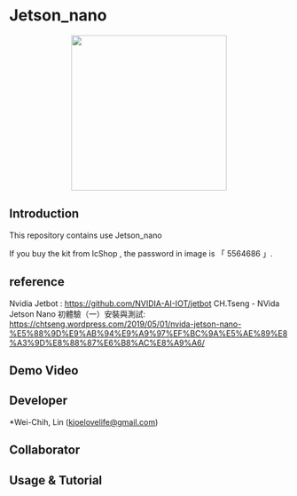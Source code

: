 # Jetson_nano

<p align="center">
  <img src="https://github.com/kjoelovelife/Jetson_nano/blob/master/icshop_jetson_nano.jpg" width="280">
</p>

## Introduction

This repository contains use Jetson_nano

If you buy the kit from IcShop , the password in image is 「 5564686 」.

## reference

Nvidia Jetbot : https://github.com/NVIDIA-AI-IOT/jetbot
CH.Tseng - NVida Jetson Nano 初體驗（一）安裝與測試: https://chtseng.wordpress.com/2019/05/01/nvida-jetson-nano-%E5%88%9D%E9%AB%94%E9%A9%97%EF%BC%9A%E5%AE%89%E8%A3%9D%E8%88%87%E6%B8%AC%E8%A9%A6/

## Demo Video



## Developer

*Wei-Chih, Lin (kjoelovelife@gmail.com)

## Collaborator



## Usage & Tutorial

